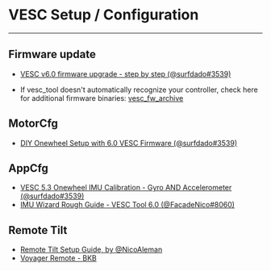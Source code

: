 # VESC Setup / Configuration

----

## Firmware update

* [VESC v6.0 firmware upgrade - step by step (@surfdado#3539)](https://www.youtube.com/watch?v=FDnh1lH7LXU)

* If vesc_tool doesn't automatically recognize your controller, check here for
  additional firmware binaries: [vesc_fw_archive](http://home.vedder.se/vesc_fw_archive/6.00/)

## MotorCfg

* [DIY Onewheel Setup with 6.0 VESC Firmware (@surfdado#3539)](https://www.youtube.com/watch?v=V7h2R3hKK4Y)

## AppCfg

* [VESC 5.3 Onewheel IMU Calibration - Gyro AND Accelerometer (@surfdado#3539)](https://www.youtube.com/watch?v=XacXjwFKKF8)
* [IMU Wizard Rough Guide - VESC Tool 6.0 (@FacadeNico#8060)](https://www.youtube.com/watch?v=vVvjHY5lFLs)


## Remote Tilt

* [Remote Tilt Setup Guide, by @NicoAleman](https://pev.dev/t/remote-tilt-setup-guide/561)
* [Voyager Remote - BKB](https://buildkitboards.com/products/bkb-voyager)
